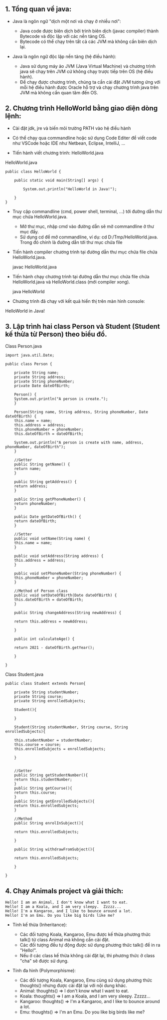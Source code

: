 ## 1. Tổng quan về java:

- Java là ngôn ngữ "dịch một nơi và chạy ở nhiều nơi":
	+ Java code được biên dịch bởi trình biên dịch (javac compiler) thành Bytecode và độc lập với các nền tảng OS.
	+ Bytecode có thể chạy trên tất cả các JVM mà không cần biên dịch lại. 

- Java là ngôn ngữ độc lập nền tảng (hệ điều hành):
	+ Java sử dụng máy ảo JVM (Java Virtual Machine) và chương trình java sẽ chạy trên JVM cứ không chạy trược tiếp trên OS (hệ điều hành).
	+ Để chạy được chương trình, chúng ta cần cài đặt JVM tương ứng với mỗi hệ điều hành được Oracle hỗ trợ và chạy chương trình java trên JVM mà không cần quan tâm đến OS.

## 2. Chương trình HelloWorld bằng giao diện dòng lệnh:

- Cài đặt jdk, jre và biến môi trường PATH vào hệ điều hành

- Có thể chạy qua commandline hoặc sử dụng Code Editer để viết code như VSCode hoặc IDE như Netbean, Eclipse, IntelliJ, ...

- Tiến hành viết chương trình: HelloWorld.java

HelloWorld.java

	public class HelloWorld {

		public static void main(String[] args) {

			System.out.println("HelloWorld in Java!");
	
		}
	}


- Truy cập commandline (cmd, power shell, terminal, ...) tới đường dẫn thư mục chứa HelloWorld.java.
	- Mở thư mục, nhập cmd vào đường dẫn sẽ mở commandline ở thư mục đấy.
	- Sử dụng cd <Diraction Folder> để mở commandline, ví dụ: cd D:/Tmp/HelloWorld.java.
	Trong đó <Diraction Folder> chính là đường dẫn tới thư mục chứa file 

- Tiến hành compiler chương trình tại đường dẫn thư mục chứa file chứa HelloWorld.java.

	javac HelloWorld.java

- Tiến hành chạy chương trình tại đường dẫn thư mục chứa file chứa HelloWorld.java và HelloWorld.class (mới compiler xong).

	java HelloWorld

- Chương trình đã chạy với kết quả hiển thị trên màn hình console:

HelloWorld in Java!


## 3. Lập trình hai class Person và Student (Student kế thừa từ Person) theo biểu đồ.

Class Person.java

	import java.util.Date;

	public class Person {

	    private String name;
	    private String address;
	    private String phoneNumber;
	    private Date dateOfBirth;

	    Person() {
		System.out.println("A person is create.");
	    }

	    Person(String name, String address, String phoneNumber, Date dateOfBirth) {
		this.name = name;
		this.address = address;
		this.phoneNumber = phoneNumber;
		this.dateOfBirth = dateOfBirth;

		System.out.println("A person is create with name, address, phoneNumber, dateOfBirth");
	    }

	    //Getter
	    public String getName() {
		return name;
	    }

	    public String getAddress() {
		return address;
	    }

	    public String getPhoneNumber() {
		return phoneNumber;
	    }

	    public Date getDateOfBirth() {
		return dateOfBirth;
	    }

	    //Setter
	    public void setName(String name) {
		this.name = name;
	    }

	    public void setAddress(String address) {
		this.address = address;
	    }

	    public void setPhoneNumber(String phoneNumber) {
		this.phoneNumber = phoneNumber;
	    }

	    //Method of Person class
	    public void setDateOfBirth(Date dateOfBirth) {
		this.dateOfBirth = dateOfBirth;
	    }

	    public String changeAddress(String newAddress) {

		return this.address = newAddress;

	    }

	    public int calculateAge() {

		return 2021 - dateOfBirth.getYear();

	    }

	}

Class Student.java
	
	public class Student extends Person{

	    private String studentNumber;
	    private String course;
	    private String enrolledSubjects;

	    Student(){

	    }

	    Student(String studentNumber, String course, String enrolledSubjects){

		this.studentNumber = studentNumber;
		this.course = course;
		this.enrolledSubjects = enrolledSubjects;

	    }

	
	    //Getter
	    public String getStudentNumber(){
		return this.studentNumber;
	    }
	    public String getCourse(){
		return this.course;
	    }
	    public String getEnrolledSubjects(){
		return this.enrolledSubjects;
	    }
	
	    //Method
	    public String enrolInSubject(){

		return this.enrolledSubjects;

	    }

	    public String withdrawFromSubject(){

		return this.enrolledSubjects;

	    }

	}

## 4. Chạy Animals project và giải thích: 

	Hello! I am an Animal, I don't know what I want to eat.
	Hello! I am a Koala, and I am very sleepy.  Zzzzz...
	Hello! I'm a Kangaroo, and I like to bounce around a lot.
	Hello! I'm an Emu. Do you like big birds like me?

- Tính kế thừa (Inheritance):
	+ Các đối tượng Koala, Kangaroo, Emu được kế thừa phương thức talk() từ class Animal mà không cần cài đặt.
	+ Các đối tượng đều tự động được sử dụng phương thức talk() để in ra "Hello!".
	+ Nếu ở các class kế thừa không cài đặt lại, thì phương thức ở class "cha" sẽ được sử dụng.

- Tính đa hình (Polymorphisme):
	+ Các đối tượng Koala, Kangaroo, Emu cùng sử dụng phương thức thoughts() nhưng được cài đặt lại với nội dung khác.
	+ Animal: thoughts() => I don't know what I want to eat.
	+ Koala: thoughts() => I am a Koala, and I am very sleepy.  Zzzzz...
	+ Kangaroo: thoughts() => I'm a Kangaroo, and I like to bounce around a lot.
	+ Emu: thoughts() => I'm an Emu. Do you like big birds like me?
